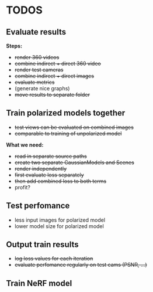 # TODOS

## Evaluate results

**Steps:**

- ~~render 360 videos~~
- ~~combine indirect + direct 360 video~~
- ~~render test cameras~~
- ~~combine indirect + direct images~~
- ~~evaluate metrics~~
- (generate nice graphs)
- ~~move results to separate folder~~

## Train polarized models together

- ~~test views can be evaluated on combined images~~
- ~~comparable to training of unpolarized model~~

**What we need:**

- ~~read in separate source paths~~
- ~~create two separate GaussianModels and Scenes~~
- ~~render independently~~
- ~~first evaluate loss separately~~
- ~~then add combined loss to both terms~~
- profit?

## Test perfomance

- less input images for polarized model
- lower model size for polarized model

## Output train results

- ~~log loss values for each iteration~~
- ~~evaluate perfomance regularly on test cams (PSNR, ...)~~

## Train NeRF model